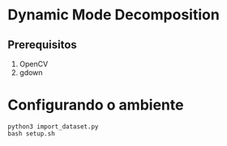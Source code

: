 # Dynamic Mode Decomposition

## Prerequisitos

1. OpenCV
2. gdown

# Configurando o ambiente
```
python3 import_dataset.py
bash setup.sh


```

